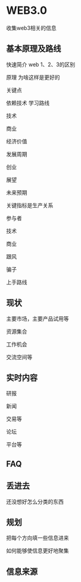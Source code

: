 # WEB3.0
收集web3相关的信息



## 基本原理及路线

快速简介      web   1、2、3的区别



原理   为啥这样是更好的

关键点



依赖技术   学习路线

技术

商业







经济价值

发展周期

创业

展望





未来预期

关键指标是生产关系







参与者

技术

商业

跟风

骗子



上手路线



## 现状

主要市场，主要产品试用等

资源集合

工作机会

交流空间等





## 实时内容

研报

新闻

交易等

论坛

平台等



## FAQ



## 丢进去

还没想好怎么分类的东西



## 规划

把每个方向填一些信息进来

如何能够使信息更好地聚集





## 信息来源
